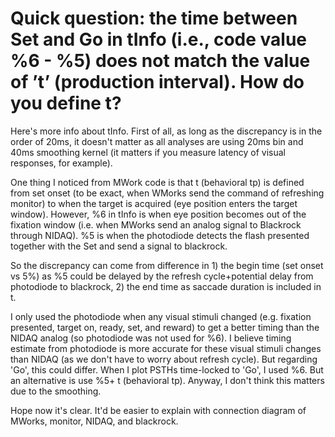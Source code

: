 # Quick question: the time between Set and Go in tInfo (i.e., code value %6 - %5) does not match the value of ’t’ (production interval). How do you define t? 

 Here's more info about tInfo. First of all, as long as the discrepancy is in the order of 20ms, it doesn't matter as all analyses are using 20ms bin and 40ms smoothing kernel (it matters if you measure latency of visual responses, for example).

 One thing I noticed from MWork code is that t (behavioral tp) is defined from set onset (to be exact, when WMorks send the command of refreshing monitor) to when the target is acquired (eye position enters the target window). However, %6 in tInfo is when eye position becomes out of the fixation window (i.e. when MWorks send an analog signal to Blackrock through NIDAQ). %5 is when the photodiode detects the flash presented together with the Set and send a signal to blackrock. 

 So the discrepancy can come from difference in 1) the begin time (set onset vs 5%) as %5 could be delayed by the refresh cycle+potential delay from photodiode to blackrock, 2) the end time as saccade duration is included in t.

 I only used the photodiode when any visual stimuli changed (e.g. fixation presented, target on, ready, set, and reward) to get a better timing than the NIDAQ analog (so photodiode was not used for %6). I believe timing estimate from photodiode is more accurate for these visual stimuli changes than NIDAQ (as we don't have to worry about refresh cycle). But regarding 'Go', this could differ. When I plot PSTHs time-locked to 'Go', I used %6. But an alternative is use %5+ t (behavioral tp). Anyway, I don't think this matters due to the smoothing. 

 Hope now it's clear. It'd be easier to explain with connection diagram of MWorks, monitor, NIDAQ, and blackrock.
